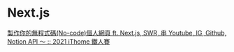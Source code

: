 # Next.js


[製作你的無程式碼(No-code)個人網頁 ft. Next.js, SWR, 串 Youtube, IG, Github, Notion API ～ :: 2021 iThome 鐵人賽](https://ithelp.ithome.com.tw/users/20141378/ironman/4914)



